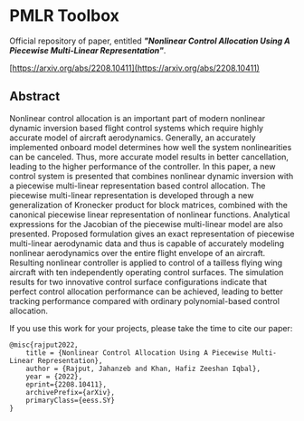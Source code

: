 # PMLR Toolbox
Official repository of paper, entitled ***"Nonlinear Control Allocation Using A Piecewise Multi-Linear Representation"***.

[https://arxiv.org/abs/2208.10411](https://arxiv.org/abs/2208.10411)

## Abstract
Nonlinear control allocation is an important part of modern nonlinear dynamic inversion based flight control systems which require highly accurate model of aircraft aerodynamics. Generally, an accurately implemented onboard model determines how well the system nonlinearities can be canceled. Thus, more accurate model results in better cancellation, leading to the higher performance of the controller. In this paper, a new control system is presented that combines nonlinear dynamic inversion with a piecewise multi-linear representation based control allocation. The piecewise multi-linear representation is developed through a new generalization of Kronecker product for block matrices, combined with the canonical piecewise linear representation of nonlinear functions. Analytical expressions for the Jacobian of the piecewise multi-linear model are also presented. Proposed formulation gives an exact representation of piecewise multi-linear aerodynamic data and thus is capable of accurately modeling nonlinear aerodynamics over the entire flight envelope of an aircraft. Resulting nonlinear controller is applied to control of a tailless flying wing aircraft with ten independently operating control surfaces. The simulation results for two innovative control surface configurations indicate that perfect control allocation performance can be achieved, leading to better tracking performance compared with ordinary polynomial-based control allocation. 


If you use this work for your projects, please take the time to cite our paper:

  ```
  @misc{rajput2022,
      title = {Nonlinear Control Allocation Using A Piecewise Multi-Linear Representation},
      author = {Rajput, Jahanzeb and Khan, Hafiz Zeeshan Iqbal},
      year = {2022},
      eprint={2208.10411},
      archivePrefix={arXiv},
      primaryClass={eess.SY}
  }
  ```
